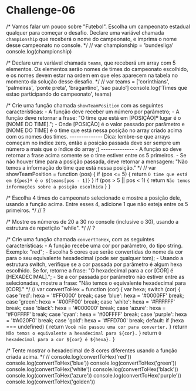 # Challenge-06
/*
Vamos falar um pouco sobre "Futebol". Escolha um campeonato estadual qualquer
para começar o desafio.
Declare uma variável chamada `championship` que receberá o nome do campeonato,
e imprima o nome desse campeonato no console.
*/
// var championship = 'bundesliga'
console.log(championship)

/*
Declare uma variável chamada `teams`, que receberá um array com 5 elementos.
Os elementos serão nomes de times do campeonato escolhido, e os nomes devem
estar na ordem em que eles aparecem na tabela no momento da solução desse
desafio.
*/
// var teams = ['corinthians', 'palmeiras', 'ponte preta', 'bragantino', 'sao paulo']
console.log('Times que estao participando do campeonato', teams)

/*
Crie uma função chamada `showTeamPosition` com as seguintes características:
    - A função deve receber um número por parâmetro;
    - A função deve retornar a frase:
    "O time que está em [POSIÇÃO]º lugar é o [NOME DO TIME].";
    - Onde [POSIÇÃO] é o valor passado por parâmetro e [NOME DO TIME] é o time
    que está nessa posição no array criado acima com os nomes dos times.
    --------------
    Dica: lembre-se que arrays começam no índice zero, então a posição passada
    deve ser sempre um número a mais que o índice do array ;)
    --------------
    - A função só deve retornar a frase acima somente se o time estiver entre
    os 5 primeiros.
    - Se não houver time para a posição passada, deve retornar a mensagem:
    "Não temos a informação do time que está nessa posição."
*/
// var showTeamPosition = function (pos) {
    if (pos <= 5) {
        return `O time que está em ${pos}º é o ${teams[pos - 1]}`
    }
    if (pos > 5 || pos < 1) {
        return `Não temos informações sobre a posição escolhida`
    }
}


/*
Escolha 4 times do campeonato selecionado e mostre a posição dele, usando a
função acima. Entre esses 4, adicione 1 que não esteja entre os 5 primeiros.
*/
// ?

/*
Mostre os números de 20 a 30 no console (inclusive o 30), usando a estrutura de
repetição "while".
*/
// ?

/*
Crie uma função chamada `convertToHex`, com as seguintes características:
    - A função recebe uma cor por parâmetro, do tipo string. Exemplo: "red";
    - Escolha 5 cores que serão convertidas do nome da cor para o seu
    equivalente hexadecimal (pode ser qualquer tom);
    - Usando a estrutura switch, verifique se a cor passada por parâmetro é
    algum hexa escolhido. Se for, retorne a frase:
    "O hexadecimal para a cor [COR] é [HEXADECIMAL].";
    - Se a cor passada por parâmetro não estiver entre as selecionadas, mostre
    a frase:
    "Não temos o equivalente hexadecimal para [COR]."
*/
// var convertToHex = function (cor) {
    var hexa;
    switch (cor) {
        case 'red':
            hexa = '#FF0000'
            break;
        case 'blue':
            hexa = '#0000FF'
            break;
        case 'green':
            hexa = '#00FF00'
            break;
        case 'white':
            hexa = '#FFFFFF'
            break;
        case 'black':
            hexa = '#000000'
            break;
        case 'azure':
            hexa = '#F0FFFF'
            break;
        case 'cyan':
            hexa = '#00FFFF'
            break;
        case 'purple':
            hexa = '#A020F0'
            break;
        case 'gold':
            hexa = '#FFD700'
            break;
        default:
            if (hexa === undefined) {
                return `Você não passou uma cor para converter.`
            }
            return `Não temos o equivalente a hexadecimal para ${cor}.`
    }
    return `O hexadecimal para a cor ${cor} é ${hexa}.`
}

/*
Tente mostrar o hexadecimal de 8 cores diferentes usando a função criada acima.
*/
// console.log(convertToHex('red'))
console.log(convertToHex('blue'))
console.log(convertToHex('green'))
console.log(convertToHex('white'))
console.log(convertToHex('black'))
console.log(convertToHex('azure'))
console.log(convertToHex('purple'))
console.log(convertToHex('golden'))

